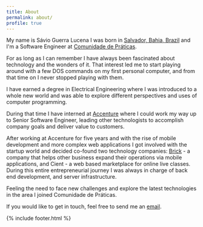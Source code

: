 ```yaml
---
title: About
permalink: about/
profile: true
---
```


My name is Sávio Guerra Lucena I was born in [Salvador, Bahia, Brazil](https://www.google.com.br/maps/place/Salvador+-+State+of+Bahia/@-12.8808976,-38.5576733,11z/data=!3m1!4b1!4m2!3m1!1s0x716037ca23ca5b3:0x1b9fc7912c226698?hl=en) and I'm a Software Engineer at [Comunidade de Práticas](https://atencaobasica.org.br).

For as long as I can remember I have always been fascinated about technology and the wonders of it. That interest led me to start playing around with a few DOS commands on my first personal computer, and from that time on I never stopped playing with them.

I have earned a degree in Electrical Engineering where I was introduced to a whole new world and was able to explore different perspectives and uses of computer programming.

During that time I have interned at [Accenture](https://www.accenture.com) where I could work my way up to Senior Software Engineer, leading other technologists to accomplish company goals and deliver value to customers.

After working at Accenture for five years and with the rise of mobile development and more complex web applications I got involved with the startup world and decided co-found two technology companies: [Brick](http://www.bricksoftwares.com) - a company that helps other business expand their operations via mobile applications, and Cient - a web based marketplace for online live classes. During this entire entrepreneurial journey I was always in charge of back end development, and server infrastructure.

Feeling the need to face new challenges and explore the latest technologies in the area I joined Comunidade de Práticas.

If you would like to get in touch, feel free to send me an [email](mailto:saviogl@gmail.com).

{% include footer.html %}